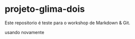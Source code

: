 # projeto-glima-dois

Este repositorio é teste para o workshop de Markdown & Git. 

usando novamente
